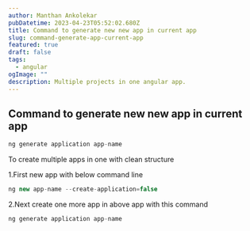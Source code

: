 ```yaml
---
author: Manthan Ankolekar
pubDatetime: 2023-04-23T05:52:02.680Z
title: Command to generate new new app in current app
slug: command-generate-app-current-app
featured: true
draft: false
tags:
  - angular
ogImage: ""
description: Multiple projects in one angular app.
---
```


## Command to generate new new app in current app

```jsx
ng generate application app-name
```

To create multiple apps in one with clean structure

1.First new app with below command line

```jsx
ng new app-name --create-application=false
```

2.Next create one more app in above app with this command

```jsx
ng generate application app-name
```
